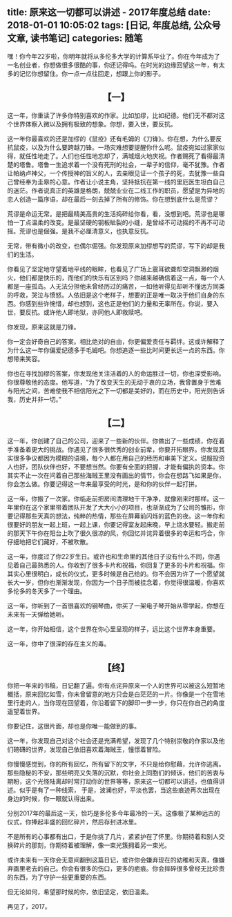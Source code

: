 title: 原来这一切都可以讲述 - 2017年度总结
date: 2018-01-01 10:05:02
tags: [日记, 年度总结, 公众号文章, 读书笔记]
categories: 随笔
---

嘿！你今年22岁啦，你明年就将从多伦多大学的计算系毕业了。你在今年成为了一名创业者，你想做很多很酷的事，你还记得吗。在时光的边缘回望这一年，有太多的记忆你想留住。你一点一点往回走，想跟上你的影子。

<!-- more -->

<h2 id="one" style="text-align:center;">【一】</h2>


这一年，你重读了许多你特别喜欢的作家。比如加缪，比如纪德。他们无不都对这个世界体察入微以及拥有极致的想象。你想，要入世，要反抗。

这一年你最喜欢的还是加缪的《鼠疫》还有毛姆的《刀锋》。你在想，为什么要反抗鼠疫，以及为什么要跨越刀锋。一场灾难想要提醒你什么呢。鼠疫宛如过家家似得，就任性地走了。人们也任性地忘却了，满城烟火地庆祝。作者赐死了看得最清楚的塔鲁。塔鲁一生追求着一个没有死刑的社会，一辈子的信仰，毫不犹豫。作者让帕纳卢神父，一个传授神的旨义的人，去亲眼见证一个孩子的死，去犹豫一些自己曾经奉为圭皋的心意。作者让小说主角，坚持抵抗在第一线的里厄医生坦白自己的迷茫。作者说真正的英雄是格朗，兢兢业业在二线工作的职员，愿望是为异地的恋人创造一篇序语，却在最后一刻去掉了所有的修饰。你在想到底什么是荒谬？

荒谬是命运无常。是把最精美高贵的生活捣碎给你看，看，没想到吧。荒谬也是哪怕一丁点温柔的改变。是最坚硬的钢板眦裂的小缝，是曾经不可动摇的不再不可动摇。荒谬也是倔强。是我不必厘清意义，也执意反抗。

无常，带有微小的改变，也偶尔倔强。你发现原来加缪想写的荒谬，写下的却是我们的生活。

你看见了坚定地守望着地平线的眼眸，也看见了广场上震耳欲聋却空洞飘渺的烟火，他们都是快乐的，而他们的快乐有区别吗？你越来越确信着这一点，每一个人都是一座孤岛。人无法分担他未曾经历过的痛苦，一如他听得见却听不懂远方同类的呼救，哭泣与愤怒。人依旧是这个老样子，想要的正是唯一取决于他们自身的东西。你感到些许惋惜，却也想到，这也正是他们的力量和无辜所在。你说，要入世，要反抗。或许他人即地狱，亦同他人即救赎吧。 ​​​​

你发现，原来这就是刀锋。

你一定会好奇自己的答案。相比绝对的自由，你更偏爱责任与羁绊。这或许解释了为什么这一年你偏爱纪德多于毛姆吧。你想追逐一些比时间更长远一点的东西。你想带来笑容。

你也在寻找加缪的答案，你发现他关注活着的人的命运胜过一切，你也深受影响。你很尊敬他的态度。他写道，“为了改变天生的无动于衷的立场，我曾置身于苦难与阳光之间，苦难使我不相信阳光之下一切都是美好的，而在历史中，阳光则告诉我，历史并非一切。”


<h2 id="two" style="text-align:center;">【二】</h2>

这一年，你创建了自己的公司，迎来了一些新的伙伴。你做出了一些成绩，你在着手准备着更大的挑战。你遇见了很多很优秀的创业前辈，你要开拓眼界。你发现其实很多争议都因为模糊的语境，每个人都在用自己的经历和审美下定义。说服投资人也好，团队伙伴也好，不要想当然。你要有全面的把握，才能有偏执的资本。你其实不止一次在问着自己那些海贼王里没有画出的情节，你会在想路飞如果是你，你会怎么做。你要记得这一年来最享受的时光，是和你的伙伴一起打拼。

这一年，你搬了一次家。你临走前把房间清理地干干净净，就像刚来时那样。这一年里你在这个家里带着团队开发了大大小小的项目，也渐渐成为了公司的雏形，你要记得那些天真的想法，纯粹的热情，那些在屏幕前闪烁的蓝色的夜。这一年你和很要好的朋友一起上班，一起上课，你要记得室友起床晚，早上烧水要轻。搬走前的那天下午你在阳台上吹了很久很凉的风，你回忆并诧异着很多的幸运和巧合，你仔细地把它们藏好，不被吹散。

这一年，你度过了你22岁生日。或许也和生命里的其他日子没有什么不同，你遇见着自己最熟悉的人。你收到了很多卡片和祝福，你回复了更多的卡片和祝福。你其实心里很明白，成长的仪式，更多时候是自己给的。你不会因为许了一个愿望就长大一岁，但你也渐渐发现，你因为一个日子而被挂念着，你觉得很温暖，你喜欢多伦多的冬天多了一个理由。

这一年，你听到了一首很喜欢的钢琴曲，你买了一架电子琴开始从零学起，你想在未来有一天弹给她听。

这一年，你开始相信，这个世界在你心里呈现的样子，远比这个世界本身重要。

这一年，你中了很深的存在主义的毒。



<h2 id="three" style="text-align:center;">【终】</h2>

你把一年来的书稿，日记翻了遍。你有点诧异原来一个人的世界可以被这么短暂地概括，原来回忆如雪，你未曾留意的地方只会是白茫茫的一片。你像是一个在雪地里行走的人，当你现在回望着，你沿着留下的脚印一步一步，你只在你自己的角度遥望着世界。

你要记住，这很片面，却也是你唯一能做到的事。

这一年，你发现自己对这个社会还是充满希望，发现了几个特别崇敬的作家以及他们磅礴的世界，发现自己依旧喜欢着海贼王，憧憬着冒险。

你慢慢感觉到，你的所有回忆，所有留下的文字，不只是给你慰藉，允许你逃离。那些隐秘的不安，那些明亮又失落的沉默，你社会上同胞们的倾诉，他们的苦衷与期盼，这个光怪陆离却时常打动你的世界等等，原来这一切都可以讲述，也值得讲述。似乎是有了一种线索， 于是，波澜也好，平淡也罢，当这些痕迹再次出现在身边的时候，你一眼就认得出来。

分别2017年的最后这一天，恰巧是多伦多今年最冷的一天。这像极了某种远古的仪式，你捧起丰盛的回忆碎片，然后存封进冰里。

不是所有的心事都有出口，于是你挑了几片，紧紧护在了怀里。你期待着和别人交换碎片的那刻，你期待着被理解，像一束光簇拥着另一束光。

或许未来有一天你会无意间翻到这篇日记，或许你会嫌弃现在的幼稚和天真，像嫌弃画里老去的自己。你会有很多的伤口，更多的疤痕。你会摔碎很多曾经无比珍贵的东西，为了守护一些更重要的东西。

但无论如何，希望那时候的你，依旧坚定，依旧温柔。

再见了，2017。
